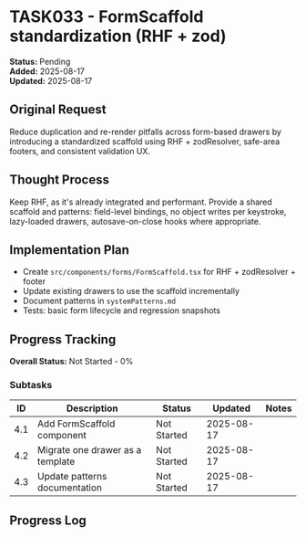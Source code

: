 # TASK033 - FormScaffold standardization (RHF + zod)

**Status:** Pending  
**Added:** 2025-08-17  
**Updated:** 2025-08-17

## Original Request

Reduce duplication and re-render pitfalls across form-based drawers by introducing a standardized scaffold using RHF + zodResolver, safe-area footers, and consistent validation UX.

## Thought Process

Keep RHF, as it's already integrated and performant. Provide a shared scaffold and patterns: field-level bindings, no object writes per keystroke, lazy-loaded drawers, autosave-on-close hooks where appropriate.

## Implementation Plan

- Create `src/components/forms/FormScaffold.tsx` for RHF + zodResolver + footer
- Update existing drawers to use the scaffold incrementally
- Document patterns in `systemPatterns.md`
- Tests: basic form lifecycle and regression snapshots

## Progress Tracking

**Overall Status:** Not Started - 0%

### Subtasks

| ID  | Description                      | Status      | Updated    | Notes |
| --- | -------------------------------- | ----------- | ---------- | ----- |
| 4.1 | Add FormScaffold component       | Not Started | 2025-08-17 |       |
| 4.2 | Migrate one drawer as a template | Not Started | 2025-08-17 |       |
| 4.3 | Update patterns documentation    | Not Started | 2025-08-17 |       |

## Progress Log
